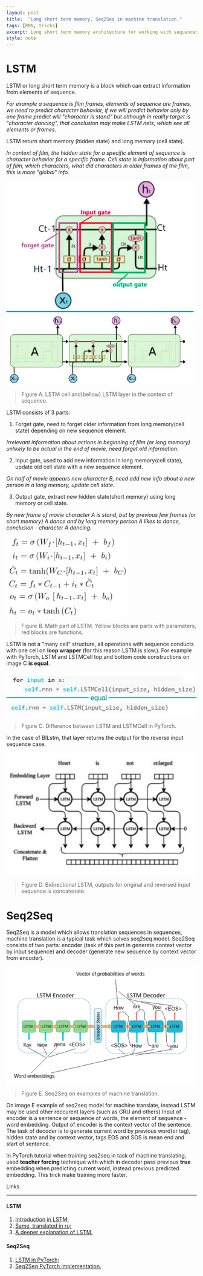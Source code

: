 ```yaml
---
layout: post
title:  "Long short term memory. Seq2Seq in machine translation."
tags: [RNN, tricks]
excerpt: Long short term memory architecture for working with sequences. Sequence to sequence model for example machine translation task and trick for faster training of decoder.    
style: note
---
```


# LSTM

LSTM or long short term memory is a block which can extract information from elements of sequence. 

_For example a sequence is film frames, elements of sequence are frames, we need to predict character behavior, if we will 
predict behavior only by one frame predict will "character is stand" but although in reality target is "character dancing", 
that conclusion may make LSTM nets, which see all elements or frames._

LSTM return short memory (hidden state) and long memory (cell state).

_In context of film, the hidden state for a specific element of sequence is character behavior for a specific frame. Cell state is
information about part of film, which characters, what did characters in older frames of the film, this is more "global" info._

![lstm_cell](/images/seq2seq/lstm_cell.png)

> Figure A. LSTM cell and(bellow) LSTM layer in the context of sequence.

LSTM consists of 3 parts:
1. Forget gate, need to forget older information from long memory(cell state) depending on new sequence element.

_Irrelevant information about actions in beginning of film (or long memory) unlikely to be actual in the end of movie, need forget old information._

2. Input gate, used to add new information in long memory(cell state), update old cell state with a new sequence element.

_On half of movie appears new character B, need add new info about a new person in a long memory, update cell state._

3. Output gate, extract new hidden state(short memory) using long memory or cell state.

_By new frame of movie character A is stand, but by previous few frames (or short memory) A dance and by long memory person A
likes to dance, conclusion - character A dancing._

![lstm_math](/images/seq2seq/lstm_math.png)

> Figure B. Math part of LSTM. Yellow blocks are parts with parameters, red blocks are functions.

LSTM is not a "many cell" structure, all operations with sequence conducts with one cell on **loop wrapper** (for this reason LSTM is slow.). For example with PyTorch, LSTM and LSTMCell 
top and bottom code constructions on image C **is equal**. 

![lstm_pytorch](/images/seq2seq/lstmcell_lstm_dif.png)

> Figure C. Difference between LSTM and LSTMCell in PyTorch.

In the case of BILstm, that layer returns the output for the reverse input sequence case.

![lstm_bi](/images/seq2seq/bilstm.png)

> Figure D. Bidirectional LSTM, outputs for original and reversed input sequence is concatenate.

# Seq2Seq

Seq2Seq is a model which allows translation sequences in sequences, machine translation is a typical task which solves seq2seq model.
Seq2Seq consists of two parts: encoder (task of this part in generate context vector by input sequence) and decoder (generate new sequence by context vector from encoder).

![seq2seq_example](/images/seq2seq/seq2seq_translate.png)

> Figure E. Seq2Seq on examples of machine translation.

On image E example of seq2seq model for machine translate, instead LSTM may be used other reccurent layers (such as GRU and others)
Input of encoder is a sentence or sequence of words, the element of sequence - word embedding. Output of encoder is the context vector of the sentence. The task of decoder is to generate current word by previous word(or tag), hidden state and by context vector, tags EOS and SOS is mean end and start of sentence.

In PyTorch tutorial when training seq2seq in task of machine translating, used **teacher forcing** technique with which in decoder
pass previous **true**  embedding when predicting current word, instead previous predicted embedding. This trick make training more faster.

Links

***

#### LSTM 

1. [Introduction in LSTM;](https://colah.github.io/posts/2015-08-Understanding-LSTMs/)
2. [Same, translated in ru;](https://habr.com/ru/company/wunderfund/blog/331310/)
3. [A deeper explanation of LSTM.](https://blog.echen.me/2017/05/30/exploring-lstms/)

#### Seq2Seq

1. [LSTM in PyTorch;](https://pytorch.org/tutorials/beginner/nlp/sequence_models_tutorial.html)
2. [Seq2Seq PyTorch implementation.](https://pytorch.org/tutorials/intermediate/seq2seq_translation_tutorial.html)